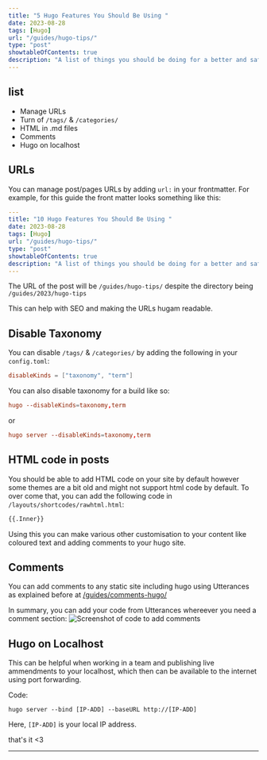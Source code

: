 ```yaml
---
title: "5 Hugo Features You Should Be Using "
date: 2023-08-28
tags: [Hugo]
url: "/guides/hugo-tips/"
type: "post"
showtableOfContents: true
description: "A list of things you should be doing for a better and safer Hugo website."
---
```


## list
- Manage URLs 
- Turn of `/tags/` & `/categories/`
- HTML in .md files
- Comments 
- Hugo on localhost

## URLs 
You can manage post/pages URLs by adding `url:` in your frontmatter. For example, for this guide the front matter looks something like this: 
```yaml
---
title: "10 Hugo Features You Should Be Using "
date: 2023-08-28
tags: [Hugo]
url: "/guides/hugo-tips/"
type: "post"
showtableOfContents: true
description: "A list of things you should be doing for a better and safer Hugo website."
---
```

The URL of the post will be `/guides/hugo-tips/` despite the directory being `/guides/2023/hugo-tips`

This can help with SEO and making the URLs hugam readable. 

## Disable Taxonomy
You can disable `/tags/` & `/categories/` by adding the following in your `config.toml`:
```toml
disableKinds = ["taxonomy", "term"]
```

You can also disable taxonomy for a build like so: 
```toml 
hugo --disableKinds=taxonomy,term
```
or 
```toml
hugo server --disableKinds=taxonomy,term
```

## HTML code in posts
You should be able to add HTML code on your site by default however some themes are a bit old and might not support html code by default. To over come that, you can add the following code in `/layouts/shortcodes/rawhtml.html`:
```html 
{{.Inner}}
```
Using this you can make various other customisation to your content like coloured text and adding comments to your hugo site.

## Comments
You can add comments to any static site including hugo using Utterances as explained before at [/guides/comments-hugo/](/guides/comments-hugo/)

In summary, you can add your code from Utterances whereever you need a comment section: 
![Screenshot of code to add comments](/img/guides/2022/comments-hugo/1.png)

## Hugo on Localhost
This can be helpful when working in a team and publishing live ammendments to your localhost, which then can be available to the internet using port forwarding.

Code: 
```
hugo server --bind [IP-ADD] --baseURL http://[IP-ADD]
```

Here, `[IP-ADD]` is your local IP address.

that's it <3

----

  